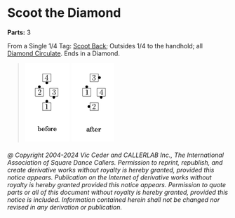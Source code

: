 
# Scoot the Diamond
**Parts:** 3

From a Single 1/4 Tag:
[Scoot Back](../ms/scoot_back.md);
Outsides 1/4 to the handhold;
all [Diamond Circulate](../plus/diamond_circulate.md).
Ends in a Diamond.

> 
> ![alt](scoot_the_diamond-1.png)
> ![alt](scoot_the_diamond-2.png)
> 

###### @ Copyright 2004-2024 Vic Ceder and CALLERLAB Inc., The International Association of Square Dance Callers. Permission to reprint, republish, and create derivative works without royalty is hereby granted, provided this notice appears. Publication on the Internet of derivative works without royalty is hereby granted provided this notice appears. Permission to quote parts or all of this document without royalty is hereby granted, provided this notice is included. Information contained herein shall not be changed nor revised in any derivation or publication.
